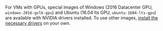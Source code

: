 For VMs with GPUs, special images of Windows (2016 Datacenter GPU, `windows-2016-gvlk-gpu`) and Ubuntu (16.04 lts GPU, `ubuntu-1604-lts-gpu`) are available with NVIDIA drivers installed. To use other images, [install the necessary drivers](../../compute/operations/vm-operate/install-nvidia-drivers.md) on your own.
